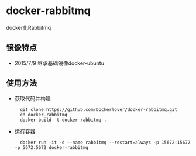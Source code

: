 # docker-rabbitmq
docker化Rabbitmq

## 镜像特点

- 2015/7/9 继承基础镜像docker-ubuntu

## 使用方法

- 获取代码并构建

        git clone https://github.com/Dockerlover/docker-rabbitmq.git
        cd docker-rabbitmq
        docker build -t docker-rabbitmq .

- 运行容器

        docker run -it -d --name rabbitmq --restart=always -p 15672:15672 -p 5672:5672 docker-rabbitmq
